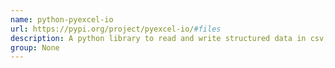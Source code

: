 ```yaml
---
name: python-pyexcel-io
url: https://pypi.org/project/pyexcel-io/#files
description: A python library to read and write structured data in csv, zipped csvformat and to/from databases.
group: None
---
```


